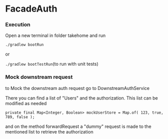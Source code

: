 # FacadeAuth

### Execution

Open a new terminal in folder takehome and run

`./gradlew bootRun `

or 

`./gradlew bootTestRun`(to run with unit tests)


### Mock downstream request

to Mock the downstream auth request go to DownstreamAuthService

There you can find a list of "Users" and the authorization. 
This list can be modified as needed

`private final Map<Integer, Boolean> mockUserStore = Map.of(
123, true,
789, false
);`


and on the method forwardRequest a "dummy" request is made 
to the mentioned list to retrieve the authorization
